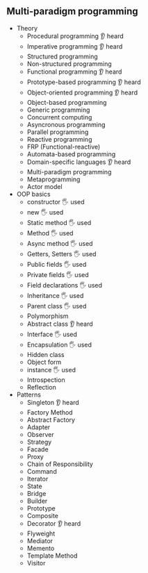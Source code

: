 ## Multi-paradigm programming

- Theory
  - Procedural programming 👂 heard
  - Imperative programming 👂 heard
  - Structured programming
  - Non-structured programming
  - Functional programming 👂 heard
  - Prototype-based programming 👂 heard
  - Object-oriented programming 👂 heard
  - Object-based programming 
  - Generic programming
  - Concurrent computing
  - Asyncronous programming
  - Parallel programming
  - Reactive programming
  - FRP (Functional-reactive)
  - Automata-based programming
  - Domain-specific languages 👂 heard
  - Multi-paradigm programming
  - Metaprogramming
  - Actor model
- OOP basics
  - constructor 🖐️ used
  - new 🖐️ used
  - Static method 🖐️ used
  - Method 🖐️ used
  - Async method 🖐️ used
  - Getters, Setters 🖐️ used
  - Public fields 🖐️ used
  - Private fields 🖐️ used
  - Field declarations 🖐️ used
  - Inheritance 🖐️ used
  - Parent class 🖐️ used
  - Polymorphism
  - Abstract class 👂 heard
  - Interface 🖐️ used
  - Encapsulation 🖐️ used
  - Hidden class
  - Object form
  - instance 🖐️ used
  - Introspection
  - Reflection
- Patterns
  - Singleton 👂 heard
  - Factory Method
  - Abstract Factory
  - Adapter
  - Observer
  - Strategy
  - Facade
  - Proxy
  - Chain of Responsibility
  - Command
  - Iterator
  - State
  - Bridge
  - Builder
  - Prototype
  - Composite
  - Decorator 👂 heard
  - Flyweight
  - Mediator
  - Memento
  - Template Method
  - Visitor
